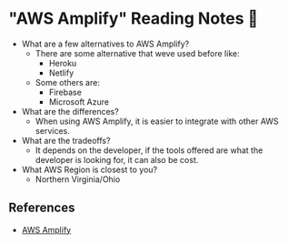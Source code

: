 # "AWS Amplify" Reading Notes 📖

- What are a few alternatives to AWS Amplify? 
  - There are some alternative that weve used before like:
    - Heroku
    - Netlify
  - Some others are:
    - Firebase
    - Microsoft Azure
- What are the differences? 
  - When using AWS Amplify, it is easier to integrate with other AWS services. 
- What are the tradeoffs?
  - It depends on the developer, if the tools offered are what the developer is looking for, it can also be cost. 
- What AWS Region is closest to you?
  - Northern Virginia/Ohio

## References 

- [AWS Amplify](https://beabetterdev.com/2021/09/22/what-is-aws-amplify/)